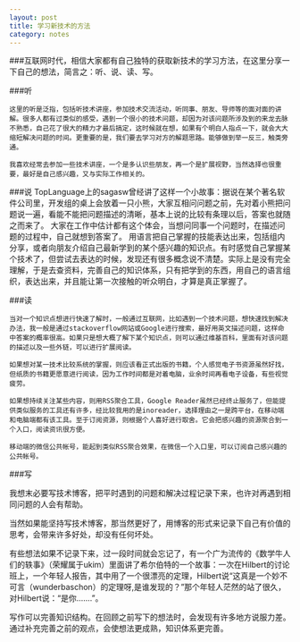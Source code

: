 ```yaml
---
layout: post
title: 学习新技术的方法
category: notes
---
```




###互联网时代，相信大家都有自己独特的获取新技术的学习方法，在这里分享一下自己的想法，简言之：听、说、读、写。

###听

	这里的听是泛指，包括听技术讲座，参加技术交流活动，听同事、朋友、导师等的面对面的讲解。很多人都有过类似的感受，遇到一个很小的技术问题，却因为对该问题所涉及到的来龙去脉不熟悉，自己花了很大的精力才最后搞定，这时候就在想，如果有个明白人指点一下，就会大大缩短解决问题的时间。更重要的是，我们要去学习对方的解题思路。能够做到举一反三，触类旁通。
	
	我喜欢经常去参加一些技术讲座，一个是多认识些朋友，再一个是扩展视野，当然选择也很重要，最好是自己感兴趣，又与实际工作相关的。
	
###说
	TopLanguage上的sagasw曾经讲了这样一个小故事：据说在某个著名软件公司里，开发组的桌上会放着一只小熊，大家互相问问题之前，先对着小熊把问题说一遍，看能不能把问题描述的清晰，基本上说的比较有条理以后，答案也就随之而来了。
	大家在工作中估计都有这个体会，当想问同事一个问题时，在描述问题的过程中，自己就想到答案了。
	用语言把自己掌握的技能表达出来，包括组内分享，或者向朋友介绍自己最新学到的某个感兴趣的知识点。有时感觉自己掌握某个技术了，但尝试去表达的时候，发现还有很多概念说不清楚。实际上是没有完全理解，于是去查资料，完善自己的知识体系，只有把学到的东西，用自己的语言组织，表达出来，并且能让第一次接触的听众明白，才算是真正掌握了。

###读

	当对一个知识点想进行快速了解时，一般通过互联网，比如遇到一个技术问题，想快速找到解决办法，我一般是通过stackoverflow网站或Google进行搜索，最好用英文描述问题，这样命中答案的概率很高。如果只是想大概了解下某个知识点，则可以通过维基百科，里面有对该问题的描述以及一些外链，可以进行扩展阅读。

	如果想对某一技术比较系统的掌握，则应该看正式出版的书籍，个人感觉电子书资源虽然好找，但纸质的书籍更愿意进行阅读，因为工作时间都是对着电脑，业余时间再看电子设备，有些视觉疲劳。

	如果想持续关注某些内容，则用RSS聚合工具，Google Reader虽然已经终止服务了，但能提供类似服务的工具还有许多，经比较我用的是inoreader，选择理由之一是跨平台，在移动端和电脑端都有该工具。至于订阅资源，则根据个人喜好进行取舍。它会把感兴趣的资源聚合到一个入口，阅读资讯很方便。

	移动端的微信公共帐号，能起到类似RSS聚合效果，在微信一个入口里，可以订阅自己感兴趣的公共帐号。
###写

我想末必要写技术博客，把平时遇到的问题和解决过程记录下来，也许对再遇到相同问题的人会有帮助。

当然如果能坚持写技术博客，那当然更好了，用博客的形式来记录下自己有价值的思考，会带来许多好处，却没有任何坏处。

有些想法如果不记录下来，过一段时间就会忘记了，有一个广为流传的《数学牛人们的轶事》（荣耀属于ukim）里面讲了希尔伯特的一个故事：一次在Hilbert的讨论班上，一个年轻人报告，其中用了一个很漂亮的定理，Hilbert说“这真是一个妙不可言（wunderbaschon）的定理呀,是谁发现的？”那个年轻人茫然的站了很久，对Hilbert说：“是你.……”。

写作可以完善知识结构。在回顾之前写下的想法时，会发现有许多地方说服力差。通过补充完善之前的观点，会使想法更成熟，知识体系更完善。





